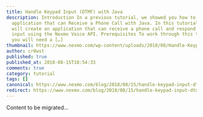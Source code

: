 ```yaml
---
title: Handle Keypad Input (DTMF) with Java
description: Introduction In a previous tutorial, we showed you how to create an
  application that can Receive a Phone Call with Java. In this tutorial, you
  will create an application that can receive a phone call and respond to user
  input using the Nexmo Voice API. Prerequisites To work through this tutorial,
  you will need a […]
thumbnail: https://www.nexmo.com/wp-content/uploads/2018/08/Handle-Keypad-Input-With-Java.png
author: cr0wst
published: true
published_at: 2018-08-15T18:54:33
comments: true
category: tutorial
tags: []
canonical: https://www.nexmo.com/blog/2018/08/15/handle-keypad-input-dtmf-with-java-dr
redirect: https://www.nexmo.com/blog/2018/08/15/handle-keypad-input-dtmf-with-java-dr
---
```

Content to be migrated...